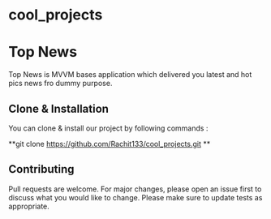 # cool_projects
# Top News

Top News is MVVM bases application which delivered you latest and hot pics news fro dummy purpose.

## Clone & Installation

You can clone & install our project by following commands : 

**git clone https://github.com/Rachit133/cool_projects.git **

## Contributing
Pull requests are welcome. For major changes, please open an issue first to discuss what you would like to change.
Please make sure to update tests as appropriate.
